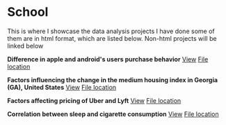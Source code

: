 # School
This is where I showcase the data analysis projects I have done some of them are in html format, which are listed below. Non-html projects will be linked below

**Difference in apple and android's users purchase behavior**
[View](https://htmlpreview.github.io/?https://github.com/jinisrighthere/School/blob/main/Codes/Econ%20220%20lab/Econ220-Lan-Final-Project.html)
[File location](https://github.com/jinisrighthere/School/tree/main/Codes/Econ%20220%20lab)

**Factors influencing the change in the medium housing index in Georgia (GA), United States**
[View](http://htmlpreview.github.io/?https://github.com/jinisrighthere/School/blob/main/Codes/Econ%20320/finalProject.html)
[File location](https://github.com/jinisrighthere/School/tree/main/Codes/Econ%20320)

**Factors affecting pricing of Uber and Lyft**
[View](http://htmlpreview.github.io/?https://github.com/jinisrighthere/School/blob/main/Codes/QTM%20150/QTM150_final.html)
[File location](https://github.com/jinisrighthere/School/tree/main/Codes/QTM%20150)

**Correlation between sleep and cigarette consumption**
[View](https://htmlpreview.github.io/?https://github.com/jinisrighthere/School/blob/main/Codes/QTM%20151/Final-project-151.html)
[File location](https://github.com/jinisrighthere/School/tree/main/Codes/QTM%20151)

